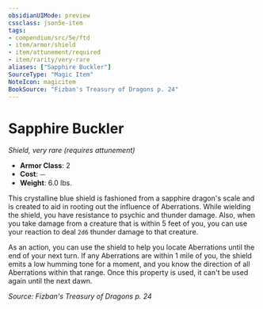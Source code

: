 ```yaml
---
obsidianUIMode: preview
cssclass: json5e-item
tags:
- compendium/src/5e/ftd
- item/armor/shield
- item/attunement/required
- item/rarity/very-rare
aliases: ["Sapphire Buckler"]
SourceType: "Magic Item"
NoteIcon: magicitem
BookSource: "Fizban's Treasury of Dragons p. 24"
---
```

# Sapphire Buckler
*Shield, very rare (requires attunement)*  

- **Armor Class**: 2
- **Cost**: ⏤
- **Weight**: 6.0 lbs.

This crystalline blue shield is fashioned from a sapphire dragon's scale and is created to aid in rooting out the influence of Aberrations. While wielding the shield, you have resistance to psychic and thunder damage. Also, when you take damage from a creature that is within 5 feet of you, you can use your reaction to deal `2d6` thunder damage to that creature.

As an action, you can use the shield to help you locate Aberrations until the end of your next turn. If any Aberrations are within 1 mile of you, the shield emits a low humming tone for a moment, and you know the direction of all Aberrations within that range. Once this property is used, it can't be used again until the next dawn.

*Source: Fizban's Treasury of Dragons p. 24*